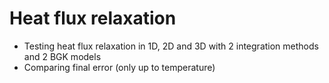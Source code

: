 # Heat flux relaxation
* Testing heat flux relaxation in 1D, 2D and 3D with 2 integration methods and 2 BGK models
* Comparing final error (only up to temperature)